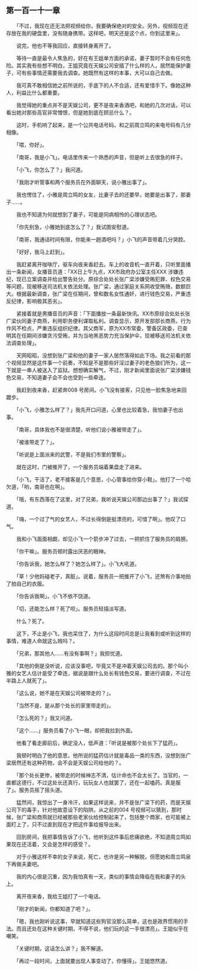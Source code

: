 ## 第一百一十一章

　　「不过，我现在还无法把视频给你，我要确保绝对的安全。另外，视频现在还存放在我的硬盘里，没有随身携带。这样吧，明天还是这个点，你到这里来」。

　　说完，他也不等我回应，直接转身离开了。

　　等待一直是最令人焦急的，好在有王姐单方面的承诺，妻子暂时不会有任何危险。其实我有些想不明白，王姐究竟在天娱公司安插了什么样的人，居然能保护妻子，可有些事情还需要我去调查。她既然有这样的本事，大可以自己去做。

　　我可真不敢相信她之前所说的，手底下的人不合适，还有爱惜手下。像她这种人，利益比什么都重要。

　　我觉得她的重点并不是天娱公司，更不是夜来香酒吧，和她的几次对话，可以看出她对那些高官非常憎恨，但是她到底在顾忌什么？。

　　这时，手机响了起来，是一个公共电话号码，和之前周立鸣的来电号码有几分相像。

　　「喂，你好」。

　　「南哥，我是小飞」。电话里传来一个熟悉的声音，但是听上去很急的样子。

　　「小飞，你怎么了？」我问道。

　　「我刚才听管事和两个服务员在外面聊天，说小雅出事了」。

　　我也愣住了，小雅是周立鸣的女友，比妻子去的还要早，她要是出事了，那妻子……。

　　我也不知道为何就想到了妻子，可能是同病相怜的心理状态吧。

　　「你先别急，小雅她到底怎么了？」我试图安慰道。

　　「南哥，我通话时间有限，你能来一趟酒吧吗？」小飞的声音带着几分哭腔。

　　「好好，我马上赶到」。

　　我赶紧离开咖啡厅，驱车向夜来香赶去。车上的收音机一直开着，只听里面播出一条新闻，女播音员道：「XX日上午九点，XX市政府办公室主任XXX 涉嫌违纪，现已立案调查并给出警告处分。原综合处处长张广梁涉嫌受贿犯罪、权色交易等问题，现被移送司法机关依法处理。张广梁，通过家庭关系网收受贿赂，数额巨大。根据最新调查，张广梁在任期间，曾和数名女性通奸，进行钱色交易，严重违反纪律，影响极其恶劣」。

　　紧接着就是男播音员的声音：「下面播放一条最新快讯。XX市原综合处处长张广梁伙同妻子商燕，利用职务便利谋取私利。调查显示，原开发部部长商燕，行为作风不检点，严重违反组织纪律。其父商军，原为XX市常委，警备区政委，已查明其在任期间涉嫌贪污受贿，并为当地黑恶势力充当保护伞，现被移送司法机关依法调查处理」。

　　天网昭昭，没想到张广梁和他的妻子一家人居然落得如此下场。我之前看的那个视频显然是这件事一个前奏，不知是不是那些奸淫过妻子的老色狼们所为，这一下就是一串人被送入了监狱。想想确实解气，不过，刚才新闻里面说张广梁涉嫌钱色交易，不知道妻子会不会也受到一些牵连。

　　我赶到夜来香，赶紧奔008 号房间。小飞没有接客，只见他一脸焦急地来回踱步。

　　「小飞，小雅怎么样了？」我先开口问道，心里也比较着急，我怕妻子也出事。

　　「南哥，具体我也不是很清楚，听他们说小雅被带走了」。

　　「被谁带走了？」。

　　「听说是上面派来的武警，不是我们市里的警察」。

　　就在这时，门被推开了，一个服务员端着果盘走了进来。

　　「小飞，干活了，老不接客是几个意思，小心管事给你穿小鞋」。他打了一个哈欠道，「哟，南哥也在啊」。

　　「哦，有东西落在了这里，对了兄弟，我听说天娱公司那边出事了？」我试探道。

　　「嗨，一个过了气的女艺人，不过长得倒是挺漂亮的，可惜了啊」。他叹了口气。

　　我和小飞面面相觑，却见小飞一个箭步冲了过去，一把抓住了服务员的肩膀。

　　「你干嘛」。服务员顿时露出厌恶的眼神。

　　「你告诉我，她怎么样了？她怎么样了」。小飞大吼道。

　　「草！少他妈碰老子，真脏」。说着，服务员一把推开了小飞，还煞有介事地拍了拍自己的衣服。

　　「你告诉我啊」。小飞不依不饶道。

　　「切，还能怎么样？死了呗」。服务员轻描淡写道。

　　什么？死了。

　　这下，不止是小飞，我也呆住了，为什么这段时间总是让我看到或听到这样的事情，难道人命就这么贱吗？。

　　「兄弟，那其他人……有没有事啊？」我担忧道。

　　「其他的倒是没听说，应该没事吧，毕竟又不是冲着天娱公司去的。那个叫小雅的女艺人估计是受了牵连，据说是跟什么处长有钱色交易，要进行调查，不过在半路上人就死了」。

　　「这么说，她不是在天娱公司被带走的？」。

　　「当然不是，是从那个处长的家里带走的」。

　　「怎么死的？」我又问道。

　　「这个……」服务员看了小飞一眼，却把我拉到外面。

　　他看了看走廊前后，确定没人，低声道：「听说是被那个处长下了猛药」。

　　我顿时明白了他的意思，他所说的猛药估计就是毒品一类的东西，没想到张广梁居然还有这种药物，会不会是天娱公司给他的？。

　　「那个处长更惨，被带走的时候神志不清，估计命也不会太长了。当官的，一直都这德行，不过这处长还真行，玩玩女人也就罢了，还在一起嗑药。真是服了」。服务员摇了摇头道。

　　猛然间，我惊出了一身冷汗，如果这样说来，并不是张广梁下的药，而是天娱公司下的毒手，针对他故意设下的陷阱。从之前的004 号视频可以猜到，那时候，张广梁和商燕就已经被那些老家伙给控制起来了，包括整个商家，也可能被上面盯上了，只不过直到现在才把这件事给报导出来。

　　回到房间，我把事情告诉了小飞，他听到这件事后悲痛欲绝，不知道周立鸣如果现在还活着，又会是怎样的感受？。

　　对于小雅这样不幸的女子来说，死亡，也许是另一种解脱，但愿她和周立鸣泉下再做夫妻吧。

　　我的内心很是沉重，因为我怕真有一天，类似的事情会降临在我和妻子的头上。

　　离开夜来香，我给王姐打了一个电话。

　　「刚才的新闻，你都知道了吧？」。

　　「嗯，我也刚听说这事，早就知道这些狗官没那么简单，这也是政界惯用的手法。而且还处在这种关键时期，不得不说，他们玩的这一手很漂亮」。王姐似乎在嘲笑。

　　「关键时期，这话怎么讲？」我不解道。

　　「再过一段时间，上面就要出现人事变动了，你懂得」。王姐悠然道。

